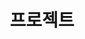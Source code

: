 ---
widget: portfolio
active: false
headless: true
weight: 20
title: 프로젝트
subtitle: ''
content:
  page_type: project
  filter_default: 0
  filter_button:
    - name: 전체
      tag: '*'
    - name: 자료구조
      tag: Data Structures
    - name: 데이터베이스
      tag: Database Design
    - name: 운영체제
      tag: Operating Systems
design:
  columns: '1'
  view: masonry
---